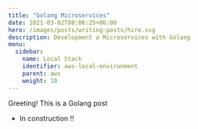 ```yaml
---
title: "Golang Microservices"
date: 2021-03-02T08:06:25+06:00
hero: /images/posts/writing-posts/hire.svg
description: Development a Microservices with Golang 
menu:
  sidebar:
    name: Local Stack
    identifier: aws-local-environment
    parent: aws
    weight: 10
---
```


Greeting! This is a Golang post

- In construction !!

